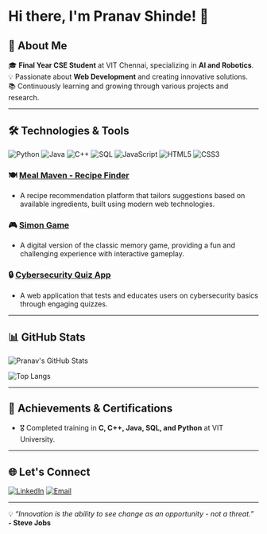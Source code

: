 # Hi there, I'm Pranav Shinde! 👋

## 🚀 About Me

🎓 **Final Year CSE Student** at VIT Chennai, specializing in **AI and Robotics**.  
💡 Passionate about **Web Development** and creating innovative solutions.   
📚 Continuously learning and growing through various projects and research.

---

## 🛠️ Technologies & Tools

![Python](https://img.shields.io/badge/-Python-3776AB?style=flat-square&logo=python&logoColor=white)
![Java](https://img.shields.io/badge/-Java-007396?style=flat-square&logo=java&logoColor=white)
![C++](https://img.shields.io/badge/-C++-00599C?style=flat-square&logo=c%2B%2B&logoColor=white)
![SQL](https://img.shields.io/badge/-SQL-4479A1?style=flat-square&logo=MySQL&logoColor=white)
![JavaScript](https://img.shields.io/badge/-JavaScript-F7DF1E?style=flat-square&logo=javascript&logoColor=black)
![HTML5](https://img.shields.io/badge/-HTML5-E34F26?style=flat-square&logo=html5&logoColor=white)
![CSS3](https://img.shields.io/badge/-CSS3-1572B6?style=flat-square&logo=css3)



### 🍽️ [Meal Maven - Recipe Finder](link_to_project)
* A recipe recommendation platform that tailors suggestions based on available ingredients, built using modern web technologies.

### 🎮 [Simon Game](link_to_project)
* A digital version of the classic memory game, providing a fun and challenging experience with interactive gameplay.

### 🔒 [Cybersecurity Quiz App](link_to_project)
* A web application that tests and educates users on cybersecurity basics through engaging quizzes.

---

## 📊 GitHub Stats

![Pranav's GitHub Stats](https://github-readme-stats.vercel.app/api?username=Pranavshinde678&show_icons=true&theme=radical&count_private=true)

![Top Langs](https://github-readme-stats.vercel.app/api/top-langs/?username=Pranavshinde678&layout=compact&theme=radical)

---

## 🌟 Achievements & Certifications

- 🎖️ Completed training in **C, C++, Java, SQL, and Python** at VIT University.


---

## 🌐 Let's Connect

[![LinkedIn](https://img.shields.io/badge/-LinkedIn-0A66C2?style=for-the-badge&logo=linkedin&logoColor=white)](www.linkedin.com/in/pranav-shinde-b24904267)
[![Email](https://img.shields.io/badge/-Email-D14836?style=for-the-badge&logo=gmail&logoColor=white)](mailto:pranavvvvshinde@gmail.com)

---

💡 _“Innovation is the ability to see change as an opportunity - not a threat.”_  
**- Steve Jobs**
